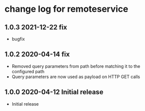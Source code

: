 # change log for remoteservice

## 1.0.3 2021-12-22 fix

- bugfix

## 1.0.2 2020-04-14 fix

- Removed query parameters from path before matching it to the configured path
- Query parameters are now used as payload on HTTP GET calls

## 1.0.0 2020-04-12 Initial release

- Initial release
